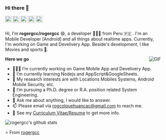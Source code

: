 ### Hi there 👋

<a href="https://medium.com/@rogercolque">
  <img align="left" alt="Medium" width="22px" src="https://cdn.jsdelivr.net/npm/simple-icons@3.1.0/icons/medium.svg" />
</a>
<a href="https://www.linkedin.com/in/roger-colquehuanca-calcina/">
  <img align="left" alt="LinkedIn" width="22px" src="https://cdn.jsdelivr.net/npm/simple-icons@3.1.0/icons/linkedin.svg" />
</a>
<a href="rogcolquehuancac@gmail.com">
  <img align="left" alt="'Gmail" width="22px" src="https://cdn.jsdelivr.net/npm/simple-icons@3.1.0/icons/gmail.svg" />
</a>
<a href="https://codepen.io/rogergcc/">
  <img align="left" alt="Codepen" width="22px" src="https://cdn.jsdelivr.net/npm/simple-icons@3.1.0/icons/codepen.svg" />
</a>
<a href="https://www.hackerrank.com/rogergcc?hr_r=1">
  <img align="left" alt="Hackerrank" width="22px" src="https://cdn.jsdelivr.net/npm/simple-icons@3.1.0/icons/hackerrank.svg" />
</a>

<br />
<br />

Hi, I'm **rogergcc/rogergcc** 😄, a developer 👨🏻‍💻 from Peru 🇵🇪 . I'm an Mobile Developer [Android] and all things about realtime apps. Currently, I'm working on Game and Develivery App. Beside's development, I like Movies and sports 🏃.

  <img align="right" alt="GIF" src="https://media1.giphy.com/media/7AaBuyVxo83TNjZWAl/giphy.gif" />

**Here we go**

- 👨🏻‍💻 I’m currently working on Game Mobile App and Develivery App.
- 🌱 I’m currently learning Nodejs and AppScript&GoogleSheets.
- 🤔 My research interests are with Locations Mobiles Systems, Android Mobile Security, etc.
- 💼 I’m pursuing a Ph.D. degree or R.A. position related System Engineering.
- 💬 Ask me about anything, I would like to answer.
- 📫 Please email via rogcolquehuancac@gmail.com to reach me.
- 👀 See my [Curriculum Vitae/Resume](https://drive.google.com/file/d/1lG9WtQtrryv9ckFrHhE3EYe1kVu0yitA/view?usp=sharing) to get more info.

![rogergcc's github stats](https://github-readme-stats.vercel.app/api?username=rogergcc&show_icons=true&hide_border=true)

⭐️ From [rogergcc](https://github.com/rogergcc)
